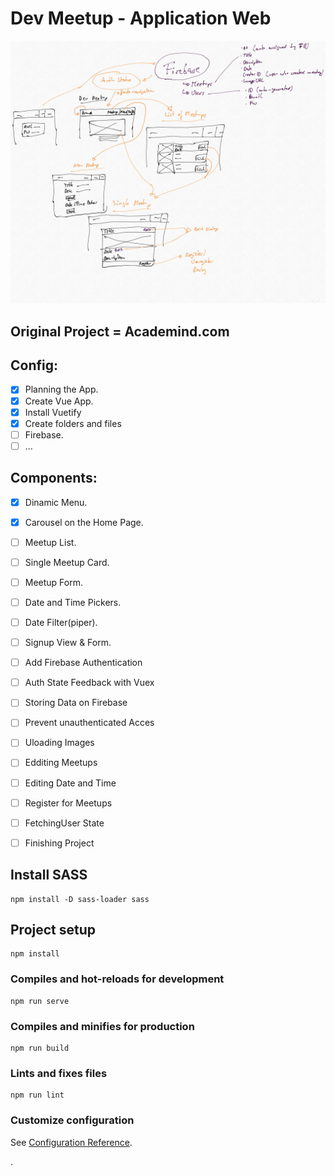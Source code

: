 # Dev Meetup - Application Web

<a href="https://dev-meetup.vercel.app/" target="_blank"><img src="./src/assets/image/DevMeetup-Concept.jpg" alt="DevMeetUp Page Preview"/></a>

## Original Project = Academind.com

## Config:
- [x] Planning the App.
- [x] Create Vue App.
- [x] Install Vuetify
- [x] Create folders and files
- [ ] Firebase.
- [ ] ...

## Components:
- [x] Dinamic Menu.
- [x] Carousel on the Home Page.
- [ ] Meetup List.
- [ ] Single Meetup Card.
- [ ] Meetup Form.
- [ ] Date and Time Pickers.
- [ ] Date Filter(piper).
- [ ] Signup View & Form.
- [ ] Add Firebase Authentication
- [ ] Auth State Feedback with Vuex
- [ ] Storing Data on Firebase
- [ ] Prevent unauthenticated Acces
- [ ] Uloading Images
- [ ] Edditing Meetups
- [ ] Editing Date and Time
- [ ] Register for Meetups
- [ ] FetchingUser State
- [ ] Finishing Project



## Install SASS
```
npm install -D sass-loader sass
```

## Project setup
```
npm install
```

### Compiles and hot-reloads for development
```
npm run serve
```

### Compiles and minifies for production
```
npm run build
```

### Lints and fixes files
```
npm run lint
```

### Customize configuration
See [Configuration Reference](https://cli.vuejs.org/config/).


.
